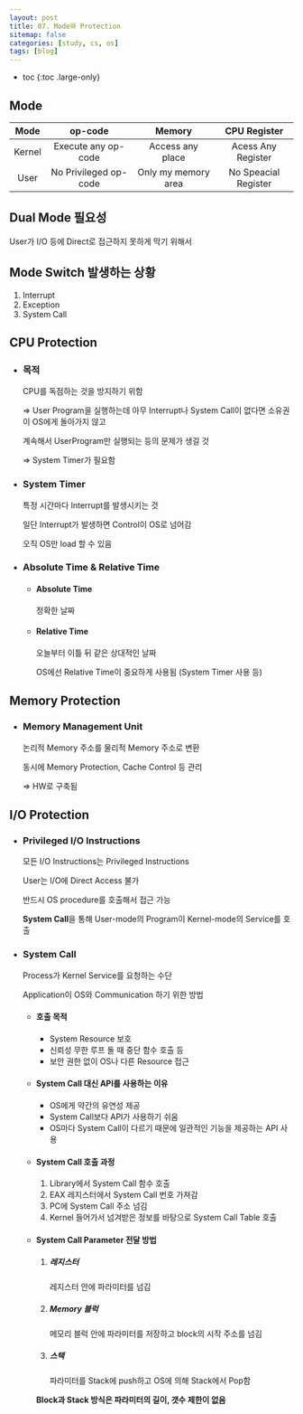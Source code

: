 ```yaml
---
layout: post
title: 07. Mode와 Protection
sitemap: false
categories: [study, cs, os]
tags: [blog]
---
```


- toc
{:toc .large-only}


## Mode

|  Mode  |        op-code        |       Memory        |     CPU Register     |
| :----: | :-------------------: | :-----------------: | :------------------: |
| Kernel |  Execute any op-code  |  Access any place   |  Acess Any Register  |
|  User  | No Privileged op-code | Only my memory area | No Speacial Register |

## Dual Mode 필요성

User가 I/O 등에 Direct로 접근하지 못하게 막기 위해서

## Mode Switch 발생하는 상황

1. Interrupt
2. Exception
3. System Call

## CPU Protection

- ### 목적
  CPU를 독점하는 것을 방지하기 위함

  => User Program을 실행하는데 아무 Interrupt나 System Call이 없다면 소유권이 OS에게 돌아가지 않고

  계속해서 UserProgram만 실행되는 등의 문제가 생길 것

  => System Timer가 필요함
- ### System Timer

  특정 시간마다 Interrupt를 발생시키는 것

  일단 Interrupt가 발생하면 Control이 OS로 넘어감

  오직 OS만 load 할 수 있음

- ### Absolute Time & Relative Time
  - #### Absolute Time
    정확한 날짜
  - #### Relative Time
    오늘부터 이틀 뒤 같은 상대적인 날짜

    OS에선 Relative Time이 중요하게 사용됨 (System Timer 사용 등)

## Memory Protection

- ### Memory Management Unit
  논리적 Memory 주소를 물리적 Memory 주소로 변환

  동시에 Memory Protection, Cache Control 등 관리

  => HW로 구축됨

## I/O Protection

- ### Privileged I/O Instructions
  모든 I/O Instructions는 Privileged Instructions

  User는 I/O에 Direct Access 불가

  반드시 OS procedure를 호출해서 접근 가능

  **System Call**을 통해 User-mode의 Program이 Kernel-mode의 Service를 호출
- ### System Call

  Process가 Kernel Service를 요청하는 수단
  
  Application이 OS와 Communication 하기 위한 방법

  - #### 호출 목적

    - System Resource 보호
    - 신뢰성
      무한 루프 돌 때 중단 함수 호출 등
    - 보안
      권한 없이 OS나 다른 Resource 접근

  - #### System Call 대신 API를 사용하는 이유

    - OS에게 약간의 유연성 제공
    - System Call보다 API가 사용하기 쉬움
    - OS마다 System Call이 다르기 때문에 일관적인 기능을 제공하는 API 사용

  - #### System Call 호출 과정

    1. Library에서 System Call 함수 호출
    2. EAX 레지스터에서 System Call 번호 가져감
    3. PC에 System Call 주소 넘김
    4. Kernel 들어가서 넘겨받은 정보를 바탕으로 System Call Table 호출

  - #### System Call Parameter 전달 방법
    1. ##### 레지스터
       레지스터 안에 파라미터를 넘김
    2. ##### Memory 블럭
       메모리 블럭 안에 파라미터를 저장하고 block의 시작 주소를 넘김
    3. ##### 스택
       파라미터를 Stack에 push하고 OS에 의해 Stack에서 Pop함

    **Block과 Stack 방식은 파라미터의 길이, 갯수 제한이 없음**